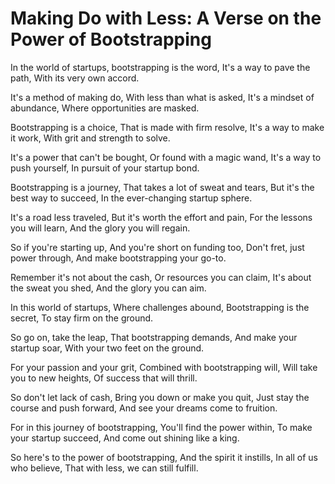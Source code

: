 # Making Do with Less: A Verse on the Power of Bootstrapping

In the world of startups, 
bootstrapping is the word,
It's a way to pave the path,
With its very own accord.

It's a method of making do,
With less than what is asked,
It's a mindset of abundance,
Where opportunities are masked.

Bootstrapping is a choice,
That is made with firm resolve,
It's a way to make it work,
With grit and strength to solve.

It's a power that can't be bought,
Or found with a magic wand,
It's a way to push yourself,
In pursuit of your startup bond.

Bootstrapping is a journey,
That takes a lot of sweat and tears,
But it's the best way to succeed,
In the ever-changing startup sphere.

It's a road less traveled,
But it's worth the effort and pain,
For the lessons you will learn,
And the glory you will regain.

So if you're starting up,
And you're short on funding too,
Don't fret, just power through,
And make bootstrapping your go-to.

Remember it's not about the cash,
Or resources you can claim,
It's about the sweat you shed,
And the glory you can aim.

In this world of startups,
Where challenges abound,
Bootstrapping is the secret,
To stay firm on the ground.

So go on, take the leap,
That bootstrapping demands,
And make your startup soar,
With your two feet on the ground.

For your passion and your grit,
Combined with bootstrapping will,
Will take you to new heights,
Of success that will thrill.

So don't let lack of cash,
Bring you down or make you quit,
Just stay the course and push forward,
And see your dreams come to fruition.

For in this journey of bootstrapping,
You'll find the power within,
To make your startup succeed,
And come out shining like a king.

So here's to the power of bootstrapping,
And the spirit it instills,
In all of us who believe,
That with less, we can still fulfill.